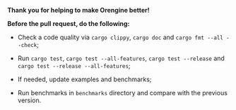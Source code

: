__Thank you for helping to make Orengine better!__

__Before the pull request, do the following:__

- Check a code quality via `cargo clippy`, `cargo doc` and `cargo fmt --all --check`;

- Run `cargo test`, `cargo test --all-features`, `cargo test --release` and `cargo test --release --all-features`;

- If needed, update examples and benchmarks;

- Run benchmarks in `benchmarks` directory and compare with the previous version.